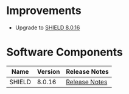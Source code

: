 # Improvements

- Upgrade to [SHIELD 8.0.16][v8.0.16]

# Software Components

| Name | Version | Release Notes |
| --- | --- | --- |
| SHIELD | 8.0.16 | [Release Notes][v8.0.16] |


[v8.0.16]: https://github.com/starkandwayne/shield/releases/tag/v8.0.16

